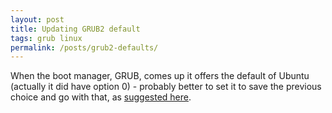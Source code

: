 ```yaml
---
layout: post
title: Updating GRUB2 default
tags: grub linux  
permalink: /posts/grub2-defaults/
---
```


When the boot manager, GRUB, comes up it offers the default of Ubuntu (actually it did have option 0) - probably better to set it to save the previous choice and go with that, as [suggested here](https://www.ostechnix.com/configure-grub-2-boot-loader-settings-ubuntu-16-04/). 

